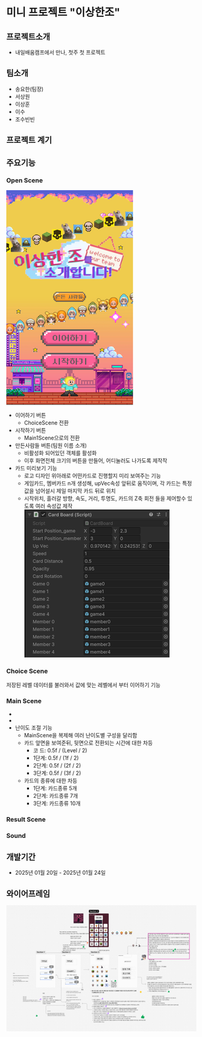 # 미니 프로젝트 "이상한조"


## 프로젝트소개
- 내일배움캠프에서 만나, 첫주 첫 프로젝트


## 팀소개
- 송요한(팀장)
- 서상원
- 이상훈
- 이수
- 조수빈빈

## 프로젝트 계기


## 주요기능

### **Open Scene**
![alt text](Images/OpenScene.png)

- 이어하기 버튼
    - ChoiceScene 전환
- 시작하기 버튼
    - Main1Scene으로의 전환
- 만든사람들 버튼(팀원 이름 소개)
    - 비활성화 되어있던 객체를 활성화
    - 이후 화면전체 크기의 버튼을 만들어, 어디눌러도 나가도록 제작작
- 카드 미리보기 기능
    - 로고 디자인 위아래로 어떤카드로 진행할지 미리 보여주는 기능
    - 게임카드, 멤버카드 n개 생성해, upVec속성 앞뒤로 움직이며, 각 카드는 특정 값을 넘어설시 제일 마지막 카드 뒤로 위치
    - 시작위치, 흘러갈 방향, 속도, 거리, 투명도, 카드의 Z축 회전 들을 제어할수 있도록 여러 속성값 제작
    ![alt text](Images/CardBoard.png)


### **Choice Scene**
저장된 레벨 데이터를 불러와서 값에 맞는 레벨에서 부터 이어하기 기능

### **Main Scene**
- 
- 
- 난이도 조절 기능
    - MainScene을 복제해 여러 난이도별 구성을 달리함
    - 카드 앞면을 보여준뒤, 뒷면으로 전환되는 시간에 대한 차등
        - 코 드: 0.5f / (Level / 2)
        - 1단계: 0.5f / (1f / 2) 
        - 2단계: 0.5f / (2f / 2) 
        - 3단계: 0.5f / (3f / 2) 
    - 카드의 종류에 대한 차등
        - 1단계: 카드종류 5개
        - 2단계: 카드종류 7개
        - 3단계: 카드종류 10개

### **Result Scene**


### **Sound**

## 개발기간
- 2025년 01월 20일 - 2025년 01월 24일


## 와이어프레임

![alt text](Images/wireframe.png)
